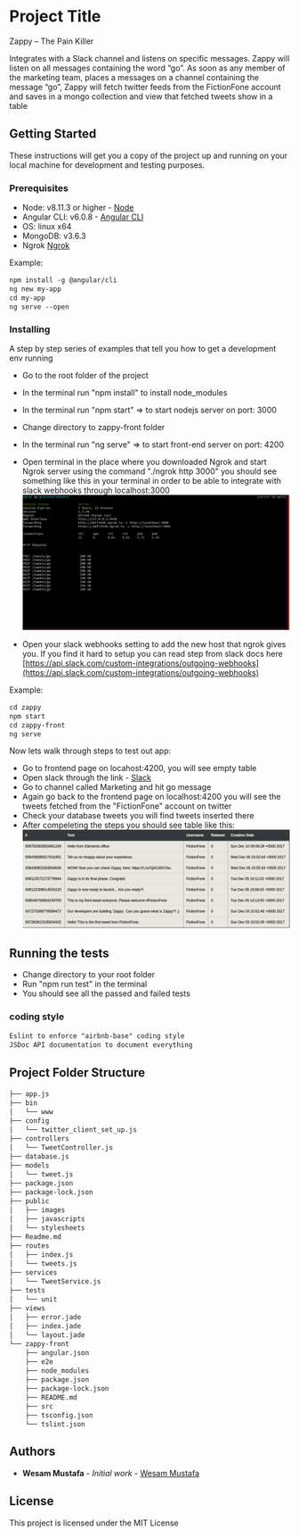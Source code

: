 # Project Title

Zappy – The Pain Killer

Integrates with a Slack channel and listens on specific messages. Zappy will listen on all messages containing the word “go”. As soon as any member of the marketing team, places a messages on a channel containing the message “go”, Zappy will fetch twitter feeds from the FictionFone account and saves in a mongo collection and view that fetched tweets show in a table

## Getting Started

These instructions will get you a copy of the project up and running on your local machine for development and testing purposes.

### Prerequisites

- Node: v8.11.3 or higher - [Node](https://nodejs.org/en/)
- Angular CLI: v6.0.8 - [Angular CLI](http://www.dropwizard.io/1.0.2/docs/) 
- OS: linux x64
- MongoDB: v3.6.3
- Ngrok [Ngrok](https://ngrok.com/)

Example:

```description
npm install -g @angular/cli
ng new my-app
cd my-app
ng serve --open
```

### Installing

A step by step series of examples that tell you how to get a development env running

- Go to the root folder of the project
- In the terminal run "npm install" to install node_modules
- In the terminal run "npm start"  => to start nodejs server on port: 3000
- Change directory to zappy-front folder
- In the terminal run "ng serve" => to start front-end server on port: 4200
- Open terminal in the place where you downloaded Ngrok and start Ngrok server using the command "./ngrok http 3000" you should see something like this in your terminal
in order to be able to integrate with slack webhooks through localhost:3000
![Ngrok server](./images-readme/ngrok.png)

- Open your slack webhooks setting to add the new host that ngrok gives you. If you find it hard to setup you can read step from slack docs here [https://api.slack.com/custom-integrations/outgoing-webhooks](https://api.slack.com/custom-integrations/outgoing-webhooks)

Example:

```description
cd zappy
npm start
cd zappy-front
ng serve
```

Now lets walk through steps to test out app:

- Go to frontend page on locahost:4200, you will see empty table
- Open slack through the link - [Slack](https://app.slack.com/client/TLU4WCL4D/CLJAF2119)
- Go to channel called Marketing and hit go message
- Again go back to the frontend page on localhost:4200 you will see the tweets fetched from the "FictionFone" account on twitter
- Check your database tweets you will find tweets inserted there
- After compeleting the steps you should see table like this:
![front-end page](./images-readme/frontend.png)

## Running the tests

- Change directory to your root folder
- Run "npm run test" in the terminal
- You should see all the passed and failed tests

### coding style 

    Eslint to enforce "airbnb-base" coding style
    JSDoc API documentation to document everything

## Project Folder Structure

    ├── app.js
    ├── bin
    │   └── www
    ├── config
    │   └── twitter_client_set_up.js
    ├── controllers
    │   └── TweetController.js
    ├── database.js
    ├── models
    │   └── tweet.js
    ├── package.json
    ├── package-lock.json
    ├── public
    │   ├── images
    │   ├── javascripts
    │   └── stylesheets
    ├── Readme.md
    ├── routes
    │   ├── index.js
    │   └── tweets.js
    ├── services
    │   └── TweetService.js
    ├── tests
    │   └── unit
    ├── views
    │   ├── error.jade
    │   ├── index.jade
    │   └── layout.jade
    └── zappy-front
        ├── angular.json
        ├── e2e
        ├── node_modules
        ├── package.json
        ├── package-lock.json
        ├── README.md
        ├── src
        ├── tsconfig.json
        └── tslint.json

## Authors

* **Wesam Mustafa** - *Initial work* - [Wesam Mustafa](https://github.com/wesammustafa)

## License

This project is licensed under the MIT License 
